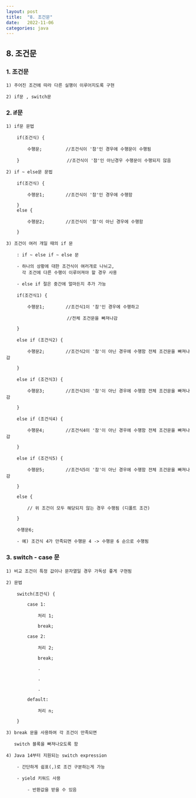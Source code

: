 ```yaml
---
layout: post
title:  "8. 조건문"
date:   2022-11-06
categories: java
---
```


## 8. 조건문

### 1. 조건문

    1) 주어진 조건에 따라 다른 실행이 이루어지도록 구현 

    2) if문 , switch문 

### 2. if문 

    1) if문 문법

        if(조건식) {

            수행문;         //조건식이 '참'인 경우에 수행문이 수행됨

        }                  //조건식이 '참'인 아닌경우 수행문이 수행되지 않음

    2) if ~ else문 문법

        if(조건식) {

            수행문1;        //조건식이 '참'인 경우에 수행함

        }
        else {

            수행문2;        //조건식이 '참'이 아닌 경우에 수행함

        }     

    3) 조건이 여러 개일 때의 if 문 

        : if ~ else if ~ else 문    

        - 하나의 상황에 대한 조건식이 여러개로 나뉘고, 
          각 조건에 다른 수행이 이루어져야 할 경우 사용

        - else if 절은 중간에 얼마든지 추가 가능

        if(조건식1) {

            수행문1;        //조건식1이 '참'인 경우에 수행하고 

                           //전체 조건문을 빠져나감

        }

        else if (조건식2) {

            수행문2;        //조건식2이 '참'이 아닌 경우에 수행함 전체 조건문을 빠져나감

        } 

        else if (조건식3) {

            수행문3;        //조건식3이 '참'이 아닌 경우에 수행함 전체 조건문을 빠져나감 

        }

        else if (조건식4) {

            수행문4;        //조건식4이 '참'이 아닌 경우에 수행함 전체 조건문을 빠져나감

        }

        else if (조건식5) {

            수행문5;        //조건식5이 '참'이 아닌 경우에 수행함 전체 조건문을 빠져나감

        } 

        else {

            // 위 조건이 모두 해당되지 않는 경우 수행됨 (디폴트 조건)
            
        }

        수행문6; 

        - 예) 조건식 4가 만족되면 수행문 4 -> 수행문 6 순으로 수행됨

### 3. switch - case 문

    1) 비교 조건이 특정 값이나 문자열일 경우 가독성 좋게 구현됨

    2) 문법

        switch(조건식) {

            case 1:

                처리 1;

                break;

            case 2:

                처리 2;

                break;

                .

                .

                .

            default:

                처리 n;   

        }

    3) break 문을 사용하여 각 조건이 만족되면 

       switch 블록을 빠져나오도록 함
    
    4) Java 14부터 지원되는 switch expression

        - 간단하게 쉽표(,)로 조건 구분하는게 가능

        - yield 키워드 사용
        
            - 반환값을 받을 수 있음
